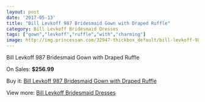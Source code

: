 ```yaml
---
layout: post
date: '2017-05-13'
title: "Bill Levkoff 987 Bridesmaid Gown with Draped Ruffle"
category: Bill Levkoff Bridesmaid Dresses
tags: ["gown","levkoff","ruffle","with","charming"]
image: http://img.princessan.com/32947-thickbox_default/bill-levkoff-987-bridesmaid-gown-with-draped-ruffle.jpg
---
```

Bill Levkoff 987 Bridesmaid Gown with Draped Ruffle

On Sales: **$256.99**
<a href="https://www.princessan.com/en/15208-bill-levkoff-987-bridesmaid-gown-with-draped-ruffle.html"><amp-img layout="responsive" width="600" height="600" src="//img.princessan.com/32947-thickbox_default/bill-levkoff-987-bridesmaid-gown-with-draped-ruffle.jpg" alt="Bill Levkoff 987 Bridesmaid Gown with Draped Ruffle 0" /></a>

Buy it: [Bill Levkoff 987 Bridesmaid Gown with Draped Ruffle](https://www.princessan.com/en/15208-bill-levkoff-987-bridesmaid-gown-with-draped-ruffle.html "Bill Levkoff 987 Bridesmaid Gown with Draped Ruffle")

View more: [Bill Levkoff Bridesmaid Dresses](https://www.princessan.com/en/110- "Bill Levkoff Bridesmaid Dresses")